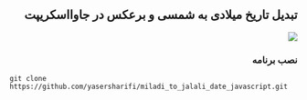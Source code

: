 <div dir="rtl">
<h2>تبدیل تاریخ میلادی به شمسی و برعکس در جاوااسکریپت</h2>
<img src="https://user-images.githubusercontent.com/79104019/144045303-c1cad14b-b81e-4181-b6c6-327b0d9bcb05.png"/>
<h3>نصب برنامه</h3>
</div>

```
git clone https://github.com/yasersharifi/miladi_to_jalali_date_javascript.git
```
